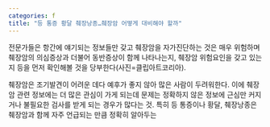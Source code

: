 ```yaml
---
categories: f
title: "등 통증 황달 췌장낭종…췌장암 어떻게 대비해야 할까"
---
```

전문가들은 항간에 얘기되는 정보들만 갖고 췌장암을 자가진단하는 것은 매우 위험하며 췌장암의 의심증상과 더불어 동반증상이 함께 나타나는지, 췌장암 위험요인을 갖고 있는지 등을 먼저 확인해볼 것을 당부한다(사진=클립아트코리아).



췌장암은 조기발견이 어려운 데다 예후가 좋지 않아 많은 사람이 두려워한다. 이에 췌장암 관련 정보에는 더 많은 관심이 가게 되는데 문제는 정확하지 않은 정보에 근심만 커지거나 불필요한 검사를 받게 되는 경우가 많다는 것. 특히 등 통증이나 황달, 췌장낭종은 췌장암과 함께 자주 언급되는 만큼 정확히 알아두는